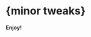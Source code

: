 # {minor tweaks}

<div align="center">
    <a href="https://github.com/Microsoft/vscode">
        <!-- <img src="https://raw.githubusercontent.com/dunstontc/dark-plus-syntax/master/assets/visual-studio-code.png" alt="please don't sue me"> -->
    </a>
</div>

**Enjoy!**
